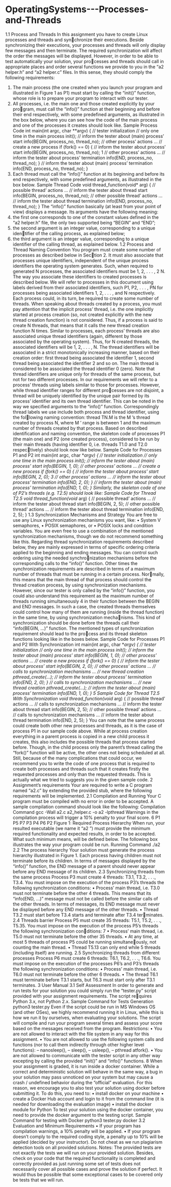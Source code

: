 # OperatingSystems---Processes-and-Threads


1.1 Process and Threads
In this assignment you have to create Linux processes and threads and synchronize their executions. Beside synchronizing their executions, your processes
and threads will only display few messages and then terminate. The required
synchronization will affect the order the messages will be displayed.
However, in order to be able to test automatically your solution, your processes and threads should call in appropriate places and order several functions
we provide to you in the “a2 helper.h” and “a2 helper.c” files. In this sense,
they should comply the following requirements:
1. The main process (the one created when you launch your program and
illustrated in Figure 1 as P1) must start by calling the “init()” function,
whose role is to prepare your program to interact with our tester.
2. All processes, i.e. the main one and those created explicitly by your program, must call the “info()” function at their beginning and before their
end respectively, with some predefined arguments, as illustrated in the
box below, where you can see how the code of the main process and one
of the processes it creates should look like.
Sample Process Code
int main(int argc, char **argv)
{
// tester initialization
// only one time in the main process
init();
// inform the tester about (main) process’ start
info(BEGIN, process_no, thread_no);
// other process’ actions
...
// create a new process
if (fork() == 0) {
// inform the tester about process’ start
info(BEGIN, process_no, thread_no);
1
// other process’ actions
...
// inform the tester about process’ termination
info(END, process_no, thread_no);
}
// inform the tester about (main) process’ termination
info(END, process_no, thread_no);
}
3. Each thread must call the “info()” function at its beginning and before
its end respectively, with some predefined arguments, as illustrated in the
box below.
Sample Thread Code
void thread_function(void* arg)
{
// possible thread’ actions
...
// inform the tester about thread start
info(BEGIN, process_no, thread_no);
// other possible thread’ actions
...
// inform the tester about thread termination
info(END, process_no, thread_no);
}
The “info()” function basically (at least from your point of view) displays
a message. Its arguments have the following meaning:
1. the first one corresponds to one of the constant values defined in the
“a2 helper.h” file, the only two supported being “BEGIN” and “END”;
2. the second argument is an integer value, corresponding to a unique identifier of the calling process, as explained below;
3. the third argument is an integer value, corresponding to a unique identifier
of the calling thread, as explained below.
1.2 Process and Thread Naming Convention
You program must create some number of processes as described below in Section 2. It must also associate that processes unique identifiers, independent
of the unique process identifiers the operating system generates. Such, when
required to generated N processes, the associated identifiers must be 1, 2, . . . ,
2
N. The way you associate these identifiers to created processes is described
below. We will refer to processes in this document using labels derived from
their associated identifiers, such P1, P2, . . . , PN for processes being associated
identifiers 1, 2, . . . , and N respectively.
Each process could, in its turn, be required to create some number of threads.
When speaking about threads created by a process, you must pay attention
that the implicit process’ thread, i.e. the one implicitly started at process
creation (so, not created explicitly with the new thread creation function) is
not considered. Thus, if a process is said to create N threads, that means that
it calls the new thread creation function N times.
Similar to processes, each process’ threads are also associated unique thread
identifiers (again, different by those associated by the operating system). Thus,
for N created threads, the associated identifiers will be 1, 2, . . . , N. The thread
identifiers will be associated in a strict monotonically increasing manner, based
on their creation order: first thread being associated the identifier 1, second
thread being associated the identifier 2 and so on. The main thread is considered
to be associated the thread identifier 0 (zero). Note that thread identifiers are
unique only for threads of the same process, but not for two different processes.
In our requirements we will refer to a process’ threads using labels similar
to those for processes. However, while thread identifier ranges for different processes are not disjoint, a thread will be uniquely identified by the unique pair
formed by its process’ identifier and its own thread identifier. This can be noted
in the way we specified arguments to the “info()” function. Correspondingly
thread labels we use include both process and thread identifier, using the following naming convention: thread TN.M is the M ’s thread created by process
N, where M ’ range is between 1 and the maximum number of threads created
by that process.
Based on described identification and naming convention, the skeleton code
of processes P1 (the main one) and P2 (one created process), considered to be
run by their main threads (having identifier 0, i.e. threads T1.0 and T2.0 respectively) should look now like below.
Sample Code for Processes P1 and P2
int main(int argc, char **argv)
{
// tester initialization
// only one time in the main process
init();
// inform the tester about (main) process’ start
info(BEGIN, 1, 0);
// other process’ actions
...
// create a new process
if (fork() == 0) {
// inform the tester about process’ start
info(BEGIN, 2, 0);
3
// other process’ actions
...
// inform the tester about process’ termination
info(END, 2, 0);
}
// inform the tester about (main) process’ termination
info(END, 1, 0);
}
Similarly, the skeleton code of one of P2’s threads (e.g. T2.5) should look like:
Sample Code for Thread T2.5
void thread_function(void* arg)
{
// possible thread’ actions
...
// inform the tester about thread start
info(BEGIN, 2, 5);
// other possible thread’ actions
...
// inform the tester about thread termination
info(END, 2, 5);
}
1.3 Synchronization Mechanisms and Strategy
You are free to use any Linux synchronization mechanisms you want, like:
• System V semaphores,
• POSIX semaphores, or
• POSIX locks and condition variables.
You are even free to use a combination of the mentioned synchronization
mechanisms, though we do not recommend something like this.
Regarding thread synchronization requirements described below, they are
mainly expressed in terms of specific ordering criteria applied to the beginning
and ending messages. You can control such ordering using the needed synchronization mechanisms before the corresponding calls to the “info()” function.
Other times the synchronization requirements are described in terms of a
maximum number of threads that must be running in a certain process. Normally, this means that the main thread of that process should control the
thread creation process, by using synchronization mechanisms. However, since
our tester is only called by the “info()” function, you could also understand
this requirement as the maximum number of threads running simultaneously
4
in their function between the BEGIN and END messages. In such a case,
the created threads themselves could control how many of them are running
(inside the thread function) in the same time, by using synchronization mechanisms. This kind of synchronization should be done before the threads call their
“info(BEGIN, ...)” function.
The mentioned types of synchronization requirement should lead to the process and its thread skeleton functions looking like in the boxes below.
Sample Code for Processes P1 and P2 With Synchronization
int main(int argc, char **argv)
{
// tester initialization
// only one time in the main process
init();
// inform the tester about (main) process’ start
info(BEGIN, 1, 0);
// other process’ actions
...
// create a new process
if (fork() == 0) {
// inform the tester about process’ start
info(BEGIN, 2, 0);
// other process’ actions
...
// calls to synchronization mechanisms
...
// new thread creation
pthread_create(...);
// inform the tester about process’ termination
info(END, 2, 0);
}
// calls to synchronization mechanisms
...
// new thread creation
pthread_create(...);
// inform the tester about (main) process’ termination
info(END, 1, 0);
}
5
Sample Code for Thread T2.5 With Synchronization
void thread_function(void* arg)
{
// possible thread’ actions
...
// calls to synchronization mechanisms
...
// inform the tester about thread start
info(BEGIN, 2, 5);
// other possible thread’ actions
...
// calls to synchronization mechanisms
...
// inform the tester about thread termination
info(END, 2, 5);
}
You can note that the same process could create both other new processes
and threads, as it is the case of process P1 in our sample code above. While at
process creation everything in a parent process is copied in a new child process
it creates, this also includes the possible threads that process started before.
Though, in the child process only the parent’s thread calling the “fork()”
function will be active, the other ones not being scheduled at all. Still, because
of the many complications that could occur, we recommend you to write the code
of one process that is required to create both processes and threads such that
it creates firstly the requested processes and only than the requested threads.
This is actually what we tried to suggests you in the given sample code.
2 Assignment’s requirements
Your are required to write a C program named “a2.c” by extending the provided
stub, where the following requirements will be implemented.
2.1 Compilation and Running
Your C program must be compiled with no error in order to be accepted. A
sample compilation command should look like the following:
Compilation Command
gcc -Wall a2.c a2_helper.c -o a2 -lpthread
Warnings in the compilation process will trigger a 10% penalty to your final
score.
6
P1
P5
P7
P3
P4
P6
P2
Figure 1: Required Process Hierarchy
When run, your resulted executable (we name it “a2 ”) must provide the
minimum required functionality and expected results, in order to be
accepted. What such minimum means, will be defined below. The following
box illustrates the way your program could be run.
Running Command
./a2
2.2 The process hierarchy
Your solution must generate the process hierarchy illustrated in Figure 1.
Each process having children must not terminate before its children. In
terms of messages displayed by the “info()” function, the END message of a
parent should never appear before any END message of its children.
2.3 Synchronizing threads from the same process
Process P3 must create 4 threads: T3.1, T3.2, . . ., T3.4. You must impose on the
execution of the process P3’s threads the following synchronization conditions:
• Process’ main thread, i.e. T3.0 must not terminate before the other 4
threads. This means that its “info(END, ...)” message must not be
called before the similar calls of the other threads. In terms of messages,
its END message must never be displayed before any END message of the
other threads.
• Thread T3.2 must start before T3.4 starts and terminate after T3.4 terminates.
2.4 Threads barrier
Process P5 must create 35 threads: T5.1, T5.2, . . ., T5.35. You must impose
on the execution of the process P5’s threads the following synchronization conditions:
7
• Process’ main thread, i.e. T5.0 must not terminate before the other 35
threads.
• At any time, at most 5 threads of process P5 could be running simultaneously, not counting the main thread.
• Thread T5.13 can only end while 5 threads (including itself) are running.
2.5 Synchronizing threads from different processes
Process P6 must create 6 threads: T6.1, T6.2, . . ., T6.6. You must impose on the
execution of the processes P6’s and P3’s threads the following synchronization
conditions:
• Process’ main thread, i.e. T6.0 must not terminate before the other 6
threads.
• The thread T6.1 must terminate before T3.1 starts, but T6.3 must start
only after T3.1 terminates.
3 User Manual
3.1 Self Assessment
In order to generate and run tests for your solution you could simply run the
“tester.py” script provided with your assignment requirements. The script requires Python 3.x, not Python 2.x.
Sample Command for Tests Generation
python3 tester.py
Even if the script could be run in MS Windows OS (and other OSes), we
highly recommend running it in Linux, while this is how we run it by ourselves,
when evaluating your solutions.
The script will compile and run your program several times and assess your
score based on the messages received from the program.
Restrictions:
• You are not allowed to interact with the file system in any way for this
assignment.
• You are not allowed to use the following system calls and functions (nor
to call them indirectly through other higher level functions):
– nanosleep(),
– sleep(),
– usleep(),
– pthread atfork().
• You are not allowed to communicate with the tester script in any other
way excepting by calling the provided “init()” and “info()” functions.
8
When your assignment is graded, it is run inside a docker container. While
a correct and deterministic solution will behave in the same way, a bug in your
solution may pass unnoticed on your system but may cause a crash / undefined
behavior during the “official” evaluation. For this reason, we encourage you to
also test your solution using docker before submitting it. To do this, you need
to:
• install docker on your machine
• create a Docker Hub account and login to it from the command line (it is
needed for downloading the evaluation image)
• install the docker module for Python
To test your solution using the docker container, you need to provide the
docker argument to the testing script.
Sample Command for testing with Docker
python3 tester.py docker
3.2 Evaluation and Minimum Requirements
• If your program has compilation warnings, a 10% penalty will be applied.
• If your program doesn’t comply to the required coding style, a penalty up
to 10% will be applied (decided by your instructor).
Do not cheat as we run plagiarism detection tools on all provided solutions.
Notes: The provided tests are not exactly the tests we will run on your
provided solution. Besides, check on your code that the required functionality
is completed and correctly provided as just running some set of tests does not
necessarily cover all possible cases and prove the solution if perfect. It would
thus be possible that some exceptional cases to be covered only be tests that
we will run.
